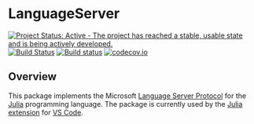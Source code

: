 # LanguageServer

[![Project Status: Active - The project has reached a stable, usable state and is being actively developed.](http://www.repostatus.org/badges/latest/active.svg)](http://www.repostatus.org/#active)
[![Build Status](https://travis-ci.org/JuliaEditorSupport/LanguageServer.jl.svg?branch=master)](https://travis-ci.org/JuliaEditorSupport/LanguageServer.jl)
[![Build status](https://ci.appveyor.com/api/projects/status/ft7i2f9y5pggl4vn/branch/master?svg=true)](https://ci.appveyor.com/project/davidanthoff/languageserver-jl/branch/master)
[![codecov.io](http://codecov.io/github/JuliaEditorSupport/LanguageServer.jl/coverage.svg?branch=master)](http://codecov.io/github/JuliaEditorSupport/LanguageServer.jl?branch=master)

## Overview

This package implements the Microsoft [Language Server Protocol](https://github.com/Microsoft/language-server-protocol) for the [Julia](http://julialang.org/) programming language. The package is currently used by the [Julia extension](https://marketplace.visualstudio.com/items?itemName=julialang.language-julia) for [VS Code](https://code.visualstudio.com/).
